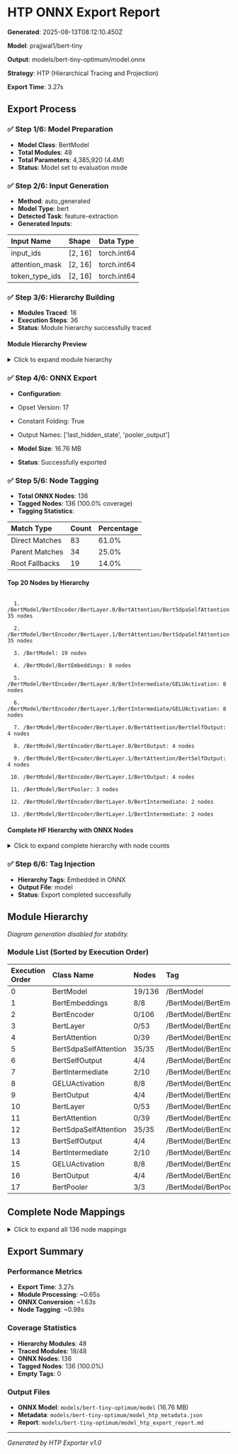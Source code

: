 # HTP ONNX Export Report

**Generated**: 2025-08-13T08:12:10.450Z

**Model**: prajjwal1/bert-tiny

**Output**: models/bert-tiny-optimum/model.onnx

**Strategy**: HTP (Hierarchical Tracing and Projection)

**Export Time**: 3.27s

## Export Process

### ✅ Step 1/6: Model Preparation

- **Model Class**: BertModel
- **Total Modules**: 48
- **Total Parameters**: 4,385,920 (4.4M)
- **Status**: Model set to evaluation mode

### ✅ Step 2/6: Input Generation

- **Method**: auto_generated
- **Model Type**: bert
- **Detected Task**: feature-extraction
- **Generated Inputs**:

| Input Name     | Shape   | Data Type   |
| :------------- | :------ | :---------- |
| input_ids      | [2, 16] | torch.int64 |
| attention_mask | [2, 16] | torch.int64 |
| token_type_ids | [2, 16] | torch.int64 |

### ✅ Step 3/6: Hierarchy Building

- **Modules Traced**: 18
- **Execution Steps**: 36
- **Status**: Module hierarchy successfully traced

#### Module Hierarchy Preview

<details>

<summary>Click to expand module hierarchy</summary>



```

BertModel
├── BertEmbeddings: embeddings
├── BertEncoder: encoder
│   ├── BertLayer: encoder.layer.0
│   │   ├── BertAttention: encoder.layer.0.attention
│   │   │   ├── BertSelfOutput: encoder.layer.0.attention.output
│   │   │   └── BertSdpaSelfAttention: encoder.layer.0.attention.self
│   │   ├── BertIntermediate: encoder.layer.0.intermediate
│   │   │   └── GELUActivation: encoder.layer.0.intermediate.intermediate_act_fn
│   │   └── BertOutput: encoder.layer.0.output
│   └── BertLayer: encoder.layer.1
│       ├── BertAttention: encoder.layer.1.attention
│       │   ├── BertSelfOutput: encoder.layer.1.attention.output
│       │   └── BertSdpaSelfAttention: encoder.layer.1.attention.self
│       ├── BertIntermediate: encoder.layer.1.intermediate
│       │   └── GELUActivation: encoder.layer.1.intermediate.intermediate_act_fn
│       └── BertOutput: encoder.layer.1.output
└── BertPooler: pooler

```



</details>

### ✅ Step 4/6: ONNX Export

- **Configuration**:

- Opset Version: 17
- Constant Folding: True
- Output Names: ['last_hidden_state', 'pooler_output']

- **Model Size**: 16.76 MB
- **Status**: Successfully exported

### ✅ Step 5/6: Node Tagging

- **Total ONNX Nodes**: 136
- **Tagged Nodes**: 136 (100.0% coverage)
- **Tagging Statistics**:

| Match Type     | Count | Percentage |
| :------------- | :---- | :--------- |
| Direct Matches | 83    | 61.0%      |
| Parent Matches | 34    | 25.0%      |
| Root Fallbacks | 19    | 14.0%      |

#### Top 20 Nodes by Hierarchy



```

  1. /BertModel/BertEncoder/BertLayer.0/BertAttention/BertSdpaSelfAttention: 35 nodes

  2. /BertModel/BertEncoder/BertLayer.1/BertAttention/BertSdpaSelfAttention: 35 nodes

  3. /BertModel: 19 nodes

  4. /BertModel/BertEmbeddings: 8 nodes

  5. /BertModel/BertEncoder/BertLayer.0/BertIntermediate/GELUActivation: 8 nodes

  6. /BertModel/BertEncoder/BertLayer.1/BertIntermediate/GELUActivation: 8 nodes

  7. /BertModel/BertEncoder/BertLayer.0/BertAttention/BertSelfOutput: 4 nodes

  8. /BertModel/BertEncoder/BertLayer.0/BertOutput: 4 nodes

  9. /BertModel/BertEncoder/BertLayer.1/BertAttention/BertSelfOutput: 4 nodes

 10. /BertModel/BertEncoder/BertLayer.1/BertOutput: 4 nodes

 11. /BertModel/BertPooler: 3 nodes

 12. /BertModel/BertEncoder/BertLayer.0/BertIntermediate: 2 nodes

 13. /BertModel/BertEncoder/BertLayer.1/BertIntermediate: 2 nodes

```



#### Complete HF Hierarchy with ONNX Nodes

<details>

<summary>Click to expand complete hierarchy with node counts</summary>



```

BertModel (136 nodes)
├── BertEmbeddings: embeddings (8 nodes)
│   │   ├── Add (2 ops)
│   │   ├── Constant (2 ops)
│   │   ├── Gather (3 ops)
│   │   └── LayerNormalization: /embeddings/LayerNorm/LayerNormalization
├── BertEncoder: encoder (106 nodes)
│   ├── BertLayer: encoder.layer.0 (53 nodes)
│   │   ├── BertAttention: encoder.layer.0.attention (39 nodes)
│   │   │   ├── BertSelfOutput: encoder.layer.0.attention.output (4 nodes)
│   │   │   │   │   ├── Add (2 ops)
│   │   │   │   │   ├── LayerNormalization: /encoder/layer.0/attention/output/LayerNorm/LayerNormalization
│   │   │   │   │   └── MatMul: /encoder/layer.0/attention/output/dense/MatMul
│   │   │   └── BertSdpaSelfAttention: encoder.layer.0.attention.self (35 nodes)
│   │   │           ├── Add (4 ops)
│   │   │           ├── Cast (2 ops)
│   │   │           ├── Constant (7 ops)
│   │   │           ├── Div: /encoder/layer.0/attention/self/Div
│   │   │           ├── MatMul (5 ops)
│   │   │           ├── Mul (2 ops)
│   │   │           ├── Reshape (4 ops)
│   │   │           ├── Shape: /encoder/layer.0/attention/self/Shape
│   │   │           ├── Slice: /encoder/layer.0/attention/self/Slice
│   │   │           ├── Softmax: /encoder/layer.0/attention/self/Softmax
│   │   │           ├── Sqrt (3 ops)
│   │   │           └── Transpose (4 ops)
│   │   ├── BertIntermediate: encoder.layer.0.intermediate (10 nodes)
│   │   │   └── GELUActivation: encoder.layer.0.intermediate.intermediate_act_fn (8 nodes)
│   │   │           ├── Add: /encoder/layer.0/intermediate/intermediate_act_fn/Add
│   │   │           ├── Constant (3 ops)
│   │   │           ├── Div: /encoder/layer.0/intermediate/intermediate_act_fn/Div
│   │   │           ├── Erf: /encoder/layer.0/intermediate/intermediate_act_fn/Erf
│   │   │           └── Mul (2 ops)
│   │   └── BertOutput: encoder.layer.0.output (4 nodes)
│   │           ├── Add (2 ops)
│   │           ├── LayerNormalization: /encoder/layer.0/output/LayerNorm/LayerNormalization
│   │           └── MatMul: /encoder/layer.0/output/dense/MatMul
│   └── BertLayer: encoder.layer.1 (53 nodes)
│       ├── BertAttention: encoder.layer.1.attention (39 nodes)
│       │   ├── BertSelfOutput: encoder.layer.1.attention.output (4 nodes)
│       │   │   │   ├── Add (2 ops)
│       │   │   │   ├── LayerNormalization: /encoder/layer.1/attention/output/LayerNorm/LayerNormalization
│       │   │   │   └── MatMul: /encoder/layer.1/attention/output/dense/MatMul
│       │   └── BertSdpaSelfAttention: encoder.layer.1.attention.self (35 nodes)
│       │           ├── Add (4 ops)
│       │           ├── Cast (2 ops)
│       │           ├── Constant (7 ops)
│       │           ├── Div: /encoder/layer.1/attention/self/Div
│       │           ├── MatMul (5 ops)
│       │           ├── Mul (2 ops)
│       │           ├── Reshape (4 ops)
│       │           ├── Shape: /encoder/layer.1/attention/self/Shape
│       │           ├── Slice: /encoder/layer.1/attention/self/Slice
│       │           ├── Softmax: /encoder/layer.1/attention/self/Softmax
│       │           ├── Sqrt (3 ops)
│       │           └── Transpose (4 ops)
│       ├── BertIntermediate: encoder.layer.1.intermediate (10 nodes)
│       │   └── GELUActivation: encoder.layer.1.intermediate.intermediate_act_fn (8 nodes)
│       │           ├── Add: /encoder/layer.1/intermediate/intermediate_act_fn/Add
│       │           ├── Constant (3 ops)
│       │           ├── Div: /encoder/layer.1/intermediate/intermediate_act_fn/Div
│       │           ├── Erf: /encoder/layer.1/intermediate/intermediate_act_fn/Erf
│       │           └── Mul (2 ops)
│       └── BertOutput: encoder.layer.1.output (4 nodes)
│               ├── Add (2 ops)
│               ├── LayerNormalization: /encoder/layer.1/output/LayerNorm/LayerNormalization
│               └── MatMul: /encoder/layer.1/output/dense/MatMul
└── BertPooler: pooler (3 nodes)
        ├── Gather: /pooler/Gather
        ├── Gemm: /pooler/dense/Gemm
        └── Tanh: /pooler/activation/Tanh

```



</details>

### ✅ Step 6/6: Tag Injection

- **Hierarchy Tags**: Embedded in ONNX
- **Output File**: model
- **Status**: Export completed successfully

## Module Hierarchy

*Diagram generation disabled for stability.*

### Module List (Sorted by Execution Order)

| Execution Order | Class Name            | Nodes  | Tag                                                                    | Scope                                            |
| :-------------- | :-------------------- | :----- | :--------------------------------------------------------------------- | :----------------------------------------------- |
| 0               | BertModel             | 19/136 | /BertModel                                                             | [ROOT]                                           |
| 1               | BertEmbeddings        | 8/8    | /BertModel/BertEmbeddings                                              | embeddings                                       |
| 2               | BertEncoder           | 0/106  | /BertModel/BertEncoder                                                 | encoder                                          |
| 3               | BertLayer             | 0/53   | /BertModel/BertEncoder/BertLayer.0                                     | encoder.layer.0                                  |
| 4               | BertAttention         | 0/39   | /BertModel/BertEncoder/BertLayer.0/BertAttention                       | encoder.layer.0.attention                        |
| 5               | BertSdpaSelfAttention | 35/35  | /BertModel/BertEncoder/BertLayer.0/BertAttention/BertSdpaSelfAttention | encoder.layer.0.attention.self                   |
| 6               | BertSelfOutput        | 4/4    | /BertModel/BertEncoder/BertLayer.0/BertAttention/BertSelfOutput        | encoder.layer.0.attention.output                 |
| 7               | BertIntermediate      | 2/10   | /BertModel/BertEncoder/BertLayer.0/BertIntermediate                    | encoder.layer.0.intermediate                     |
| 8               | GELUActivation        | 8/8    | /BertModel/BertEncoder/BertLayer.0/BertIntermediate/GELUActivation     | encoder.layer.0.intermediate.intermediate_act_fn |
| 9               | BertOutput            | 4/4    | /BertModel/BertEncoder/BertLayer.0/BertOutput                          | encoder.layer.0.output                           |
| 10              | BertLayer             | 0/53   | /BertModel/BertEncoder/BertLayer.1                                     | encoder.layer.1                                  |
| 11              | BertAttention         | 0/39   | /BertModel/BertEncoder/BertLayer.1/BertAttention                       | encoder.layer.1.attention                        |
| 12              | BertSdpaSelfAttention | 35/35  | /BertModel/BertEncoder/BertLayer.1/BertAttention/BertSdpaSelfAttention | encoder.layer.1.attention.self                   |
| 13              | BertSelfOutput        | 4/4    | /BertModel/BertEncoder/BertLayer.1/BertAttention/BertSelfOutput        | encoder.layer.1.attention.output                 |
| 14              | BertIntermediate      | 2/10   | /BertModel/BertEncoder/BertLayer.1/BertIntermediate                    | encoder.layer.1.intermediate                     |
| 15              | GELUActivation        | 8/8    | /BertModel/BertEncoder/BertLayer.1/BertIntermediate/GELUActivation     | encoder.layer.1.intermediate.intermediate_act_fn |
| 16              | BertOutput            | 4/4    | /BertModel/BertEncoder/BertLayer.1/BertOutput                          | encoder.layer.1.output                           |
| 17              | BertPooler            | 3/3    | /BertModel/BertPooler                                                  | pooler                                           |

## Complete Node Mappings

<details>

<summary>Click to expand all 136 node mappings</summary>



```

/Cast -> /BertModel

/Cast_1 -> /BertModel

/Cast_2 -> /BertModel

/Constant -> /BertModel

/ConstantOfShape -> /BertModel

/Constant_1 -> /BertModel

/Constant_2 -> /BertModel

/Constant_3 -> /BertModel

/Constant_4 -> /BertModel

/Constant_5 -> /BertModel

/Constant_6 -> /BertModel

/Equal -> /BertModel

/Expand -> /BertModel

/Mul -> /BertModel

/Sub -> /BertModel

/Unsqueeze -> /BertModel

/Unsqueeze_1 -> /BertModel

/Where -> /BertModel

/Where_1 -> /BertModel

/embeddings/Add -> /BertModel/BertEmbeddings

/embeddings/Add_1 -> /BertModel/BertEmbeddings

/embeddings/Constant -> /BertModel/BertEmbeddings

/embeddings/Constant_1 -> /BertModel/BertEmbeddings

/embeddings/LayerNorm/LayerNormalization -> /BertModel/BertEmbeddings

/embeddings/position_embeddings/Gather -> /BertModel/BertEmbeddings

/embeddings/token_type_embeddings/Gather -> /BertModel/BertEmbeddings

/embeddings/word_embeddings/Gather -> /BertModel/BertEmbeddings

/encoder/layer.0/attention/output/Add -> /BertModel/BertEncoder/BertLayer.0/BertAttention/BertSelfOutput

/encoder/layer.0/attention/output/LayerNorm/LayerNormalization -> /BertModel/BertEncoder/BertLayer.0/BertAttention/BertSelfOutput

/encoder/layer.0/attention/output/dense/Add -> /BertModel/BertEncoder/BertLayer.0/BertAttention/BertSelfOutput

/encoder/layer.0/attention/output/dense/MatMul -> /BertModel/BertEncoder/BertLayer.0/BertAttention/BertSelfOutput

/encoder/layer.0/attention/self/Add -> /BertModel/BertEncoder/BertLayer.0/BertAttention/BertSdpaSelfAttention

/encoder/layer.0/attention/self/Cast -> /BertModel/BertEncoder/BertLayer.0/BertAttention/BertSdpaSelfAttention

/encoder/layer.0/attention/self/Cast_1 -> /BertModel/BertEncoder/BertLayer.0/BertAttention/BertSdpaSelfAttention

/encoder/layer.0/attention/self/Constant -> /BertModel/BertEncoder/BertLayer.0/BertAttention/BertSdpaSelfAttention

/encoder/layer.0/attention/self/Constant_1 -> /BertModel/BertEncoder/BertLayer.0/BertAttention/BertSdpaSelfAttention

/encoder/layer.0/attention/self/Constant_2 -> /BertModel/BertEncoder/BertLayer.0/BertAttention/BertSdpaSelfAttention

/encoder/layer.0/attention/self/Constant_3 -> /BertModel/BertEncoder/BertLayer.0/BertAttention/BertSdpaSelfAttention

/encoder/layer.0/attention/self/Constant_4 -> /BertModel/BertEncoder/BertLayer.0/BertAttention/BertSdpaSelfAttention

/encoder/layer.0/attention/self/Constant_5 -> /BertModel/BertEncoder/BertLayer.0/BertAttention/BertSdpaSelfAttention

/encoder/layer.0/attention/self/Constant_6 -> /BertModel/BertEncoder/BertLayer.0/BertAttention/BertSdpaSelfAttention

/encoder/layer.0/attention/self/Div -> /BertModel/BertEncoder/BertLayer.0/BertAttention/BertSdpaSelfAttention

/encoder/layer.0/attention/self/MatMul -> /BertModel/BertEncoder/BertLayer.0/BertAttention/BertSdpaSelfAttention

/encoder/layer.0/attention/self/MatMul_1 -> /BertModel/BertEncoder/BertLayer.0/BertAttention/BertSdpaSelfAttention

/encoder/layer.0/attention/self/Mul -> /BertModel/BertEncoder/BertLayer.0/BertAttention/BertSdpaSelfAttention

/encoder/layer.0/attention/self/Mul_1 -> /BertModel/BertEncoder/BertLayer.0/BertAttention/BertSdpaSelfAttention

/encoder/layer.0/attention/self/Reshape -> /BertModel/BertEncoder/BertLayer.0/BertAttention/BertSdpaSelfAttention

/encoder/layer.0/attention/self/Reshape_1 -> /BertModel/BertEncoder/BertLayer.0/BertAttention/BertSdpaSelfAttention

/encoder/layer.0/attention/self/Reshape_2 -> /BertModel/BertEncoder/BertLayer.0/BertAttention/BertSdpaSelfAttention

/encoder/layer.0/attention/self/Reshape_3 -> /BertModel/BertEncoder/BertLayer.0/BertAttention/BertSdpaSelfAttention

/encoder/layer.0/attention/self/Shape -> /BertModel/BertEncoder/BertLayer.0/BertAttention/BertSdpaSelfAttention

/encoder/layer.0/attention/self/Slice -> /BertModel/BertEncoder/BertLayer.0/BertAttention/BertSdpaSelfAttention

/encoder/layer.0/attention/self/Softmax -> /BertModel/BertEncoder/BertLayer.0/BertAttention/BertSdpaSelfAttention

/encoder/layer.0/attention/self/Sqrt -> /BertModel/BertEncoder/BertLayer.0/BertAttention/BertSdpaSelfAttention

/encoder/layer.0/attention/self/Sqrt_1 -> /BertModel/BertEncoder/BertLayer.0/BertAttention/BertSdpaSelfAttention

/encoder/layer.0/attention/self/Sqrt_2 -> /BertModel/BertEncoder/BertLayer.0/BertAttention/BertSdpaSelfAttention

/encoder/layer.0/attention/self/Transpose -> /BertModel/BertEncoder/BertLayer.0/BertAttention/BertSdpaSelfAttention

/encoder/layer.0/attention/self/Transpose_1 -> /BertModel/BertEncoder/BertLayer.0/BertAttention/BertSdpaSelfAttention

/encoder/layer.0/attention/self/Transpose_2 -> /BertModel/BertEncoder/BertLayer.0/BertAttention/BertSdpaSelfAttention

/encoder/layer.0/attention/self/Transpose_3 -> /BertModel/BertEncoder/BertLayer.0/BertAttention/BertSdpaSelfAttention

/encoder/layer.0/attention/self/key/Add -> /BertModel/BertEncoder/BertLayer.0/BertAttention/BertSdpaSelfAttention

/encoder/layer.0/attention/self/key/MatMul -> /BertModel/BertEncoder/BertLayer.0/BertAttention/BertSdpaSelfAttention

/encoder/layer.0/attention/self/query/Add -> /BertModel/BertEncoder/BertLayer.0/BertAttention/BertSdpaSelfAttention

/encoder/layer.0/attention/self/query/MatMul -> /BertModel/BertEncoder/BertLayer.0/BertAttention/BertSdpaSelfAttention

/encoder/layer.0/attention/self/value/Add -> /BertModel/BertEncoder/BertLayer.0/BertAttention/BertSdpaSelfAttention

/encoder/layer.0/attention/self/value/MatMul -> /BertModel/BertEncoder/BertLayer.0/BertAttention/BertSdpaSelfAttention

/encoder/layer.0/intermediate/dense/Add -> /BertModel/BertEncoder/BertLayer.0/BertIntermediate

/encoder/layer.0/intermediate/dense/MatMul -> /BertModel/BertEncoder/BertLayer.0/BertIntermediate

/encoder/layer.0/intermediate/intermediate_act_fn/Add -> /BertModel/BertEncoder/BertLayer.0/BertIntermediate/GELUActivation

/encoder/layer.0/intermediate/intermediate_act_fn/Constant -> /BertModel/BertEncoder/BertLayer.0/BertIntermediate/GELUActivation

/encoder/layer.0/intermediate/intermediate_act_fn/Constant_1 -> /BertModel/BertEncoder/BertLayer.0/BertIntermediate/GELUActivation

/encoder/layer.0/intermediate/intermediate_act_fn/Constant_2 -> /BertModel/BertEncoder/BertLayer.0/BertIntermediate/GELUActivation

/encoder/layer.0/intermediate/intermediate_act_fn/Div -> /BertModel/BertEncoder/BertLayer.0/BertIntermediate/GELUActivation

/encoder/layer.0/intermediate/intermediate_act_fn/Erf -> /BertModel/BertEncoder/BertLayer.0/BertIntermediate/GELUActivation

/encoder/layer.0/intermediate/intermediate_act_fn/Mul -> /BertModel/BertEncoder/BertLayer.0/BertIntermediate/GELUActivation

/encoder/layer.0/intermediate/intermediate_act_fn/Mul_1 -> /BertModel/BertEncoder/BertLayer.0/BertIntermediate/GELUActivation

/encoder/layer.0/output/Add -> /BertModel/BertEncoder/BertLayer.0/BertOutput

/encoder/layer.0/output/LayerNorm/LayerNormalization -> /BertModel/BertEncoder/BertLayer.0/BertOutput

/encoder/layer.0/output/dense/Add -> /BertModel/BertEncoder/BertLayer.0/BertOutput

/encoder/layer.0/output/dense/MatMul -> /BertModel/BertEncoder/BertLayer.0/BertOutput

/encoder/layer.1/attention/output/Add -> /BertModel/BertEncoder/BertLayer.1/BertAttention/BertSelfOutput

/encoder/layer.1/attention/output/LayerNorm/LayerNormalization -> /BertModel/BertEncoder/BertLayer.1/BertAttention/BertSelfOutput

/encoder/layer.1/attention/output/dense/Add -> /BertModel/BertEncoder/BertLayer.1/BertAttention/BertSelfOutput

/encoder/layer.1/attention/output/dense/MatMul -> /BertModel/BertEncoder/BertLayer.1/BertAttention/BertSelfOutput

/encoder/layer.1/attention/self/Add -> /BertModel/BertEncoder/BertLayer.1/BertAttention/BertSdpaSelfAttention

/encoder/layer.1/attention/self/Cast -> /BertModel/BertEncoder/BertLayer.1/BertAttention/BertSdpaSelfAttention

/encoder/layer.1/attention/self/Cast_1 -> /BertModel/BertEncoder/BertLayer.1/BertAttention/BertSdpaSelfAttention

/encoder/layer.1/attention/self/Constant -> /BertModel/BertEncoder/BertLayer.1/BertAttention/BertSdpaSelfAttention

/encoder/layer.1/attention/self/Constant_1 -> /BertModel/BertEncoder/BertLayer.1/BertAttention/BertSdpaSelfAttention

/encoder/layer.1/attention/self/Constant_2 -> /BertModel/BertEncoder/BertLayer.1/BertAttention/BertSdpaSelfAttention

/encoder/layer.1/attention/self/Constant_3 -> /BertModel/BertEncoder/BertLayer.1/BertAttention/BertSdpaSelfAttention

/encoder/layer.1/attention/self/Constant_4 -> /BertModel/BertEncoder/BertLayer.1/BertAttention/BertSdpaSelfAttention

/encoder/layer.1/attention/self/Constant_5 -> /BertModel/BertEncoder/BertLayer.1/BertAttention/BertSdpaSelfAttention

/encoder/layer.1/attention/self/Constant_6 -> /BertModel/BertEncoder/BertLayer.1/BertAttention/BertSdpaSelfAttention

/encoder/layer.1/attention/self/Div -> /BertModel/BertEncoder/BertLayer.1/BertAttention/BertSdpaSelfAttention

/encoder/layer.1/attention/self/MatMul -> /BertModel/BertEncoder/BertLayer.1/BertAttention/BertSdpaSelfAttention

/encoder/layer.1/attention/self/MatMul_1 -> /BertModel/BertEncoder/BertLayer.1/BertAttention/BertSdpaSelfAttention

/encoder/layer.1/attention/self/Mul -> /BertModel/BertEncoder/BertLayer.1/BertAttention/BertSdpaSelfAttention

/encoder/layer.1/attention/self/Mul_1 -> /BertModel/BertEncoder/BertLayer.1/BertAttention/BertSdpaSelfAttention

/encoder/layer.1/attention/self/Reshape -> /BertModel/BertEncoder/BertLayer.1/BertAttention/BertSdpaSelfAttention

/encoder/layer.1/attention/self/Reshape_1 -> /BertModel/BertEncoder/BertLayer.1/BertAttention/BertSdpaSelfAttention

/encoder/layer.1/attention/self/Reshape_2 -> /BertModel/BertEncoder/BertLayer.1/BertAttention/BertSdpaSelfAttention

/encoder/layer.1/attention/self/Reshape_3 -> /BertModel/BertEncoder/BertLayer.1/BertAttention/BertSdpaSelfAttention

/encoder/layer.1/attention/self/Shape -> /BertModel/BertEncoder/BertLayer.1/BertAttention/BertSdpaSelfAttention

/encoder/layer.1/attention/self/Slice -> /BertModel/BertEncoder/BertLayer.1/BertAttention/BertSdpaSelfAttention

/encoder/layer.1/attention/self/Softmax -> /BertModel/BertEncoder/BertLayer.1/BertAttention/BertSdpaSelfAttention

/encoder/layer.1/attention/self/Sqrt -> /BertModel/BertEncoder/BertLayer.1/BertAttention/BertSdpaSelfAttention

/encoder/layer.1/attention/self/Sqrt_1 -> /BertModel/BertEncoder/BertLayer.1/BertAttention/BertSdpaSelfAttention

/encoder/layer.1/attention/self/Sqrt_2 -> /BertModel/BertEncoder/BertLayer.1/BertAttention/BertSdpaSelfAttention

/encoder/layer.1/attention/self/Transpose -> /BertModel/BertEncoder/BertLayer.1/BertAttention/BertSdpaSelfAttention

/encoder/layer.1/attention/self/Transpose_1 -> /BertModel/BertEncoder/BertLayer.1/BertAttention/BertSdpaSelfAttention

/encoder/layer.1/attention/self/Transpose_2 -> /BertModel/BertEncoder/BertLayer.1/BertAttention/BertSdpaSelfAttention

/encoder/layer.1/attention/self/Transpose_3 -> /BertModel/BertEncoder/BertLayer.1/BertAttention/BertSdpaSelfAttention

/encoder/layer.1/attention/self/key/Add -> /BertModel/BertEncoder/BertLayer.1/BertAttention/BertSdpaSelfAttention

/encoder/layer.1/attention/self/key/MatMul -> /BertModel/BertEncoder/BertLayer.1/BertAttention/BertSdpaSelfAttention

/encoder/layer.1/attention/self/query/Add -> /BertModel/BertEncoder/BertLayer.1/BertAttention/BertSdpaSelfAttention

/encoder/layer.1/attention/self/query/MatMul -> /BertModel/BertEncoder/BertLayer.1/BertAttention/BertSdpaSelfAttention

/encoder/layer.1/attention/self/value/Add -> /BertModel/BertEncoder/BertLayer.1/BertAttention/BertSdpaSelfAttention

/encoder/layer.1/attention/self/value/MatMul -> /BertModel/BertEncoder/BertLayer.1/BertAttention/BertSdpaSelfAttention

/encoder/layer.1/intermediate/dense/Add -> /BertModel/BertEncoder/BertLayer.1/BertIntermediate

/encoder/layer.1/intermediate/dense/MatMul -> /BertModel/BertEncoder/BertLayer.1/BertIntermediate

/encoder/layer.1/intermediate/intermediate_act_fn/Add -> /BertModel/BertEncoder/BertLayer.1/BertIntermediate/GELUActivation

/encoder/layer.1/intermediate/intermediate_act_fn/Constant -> /BertModel/BertEncoder/BertLayer.1/BertIntermediate/GELUActivation

/encoder/layer.1/intermediate/intermediate_act_fn/Constant_1 -> /BertModel/BertEncoder/BertLayer.1/BertIntermediate/GELUActivation

/encoder/layer.1/intermediate/intermediate_act_fn/Constant_2 -> /BertModel/BertEncoder/BertLayer.1/BertIntermediate/GELUActivation

/encoder/layer.1/intermediate/intermediate_act_fn/Div -> /BertModel/BertEncoder/BertLayer.1/BertIntermediate/GELUActivation

/encoder/layer.1/intermediate/intermediate_act_fn/Erf -> /BertModel/BertEncoder/BertLayer.1/BertIntermediate/GELUActivation

/encoder/layer.1/intermediate/intermediate_act_fn/Mul -> /BertModel/BertEncoder/BertLayer.1/BertIntermediate/GELUActivation

/encoder/layer.1/intermediate/intermediate_act_fn/Mul_1 -> /BertModel/BertEncoder/BertLayer.1/BertIntermediate/GELUActivation

/encoder/layer.1/output/Add -> /BertModel/BertEncoder/BertLayer.1/BertOutput

/encoder/layer.1/output/LayerNorm/LayerNormalization -> /BertModel/BertEncoder/BertLayer.1/BertOutput

/encoder/layer.1/output/dense/Add -> /BertModel/BertEncoder/BertLayer.1/BertOutput

/encoder/layer.1/output/dense/MatMul -> /BertModel/BertEncoder/BertLayer.1/BertOutput

/pooler/Gather -> /BertModel/BertPooler

/pooler/activation/Tanh -> /BertModel/BertPooler

/pooler/dense/Gemm -> /BertModel/BertPooler

```



</details>

## Export Summary

### Performance Metrics

- **Export Time**: 3.27s
- **Module Processing**: ~0.65s
- **ONNX Conversion**: ~1.63s
- **Node Tagging**: ~0.98s

### Coverage Statistics

- **Hierarchy Modules**: 48
- **Traced Modules**: 18/48
- **ONNX Nodes**: 136
- **Tagged Nodes**: 136 (100.0%)
- **Empty Tags**: 0

### Output Files

- **ONNX Model**: `models/bert-tiny-optimum/model` (16.76 MB)
- **Metadata**: `models/bert-tiny-optimum/model_htp_metadata.json`
- **Report**: `models/bert-tiny-optimum/model_htp_export_report.md`

***

*Generated by HTP Exporter v1.0*